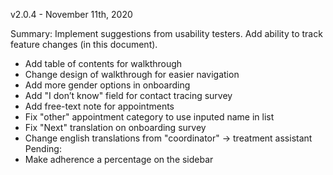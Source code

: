 v2.0.4 - November 11th, 2020

Summary:
Implement suggestions from usability testers. Add ability to track feature changes (in this document).


- Add table of contents for walkthrough
- Change design of walkthrough for easier navigation
- Add more gender options in onboarding
- Add "I don’t know" field for contact tracing survey
- Add free-text note for appointments
- Fix "other" appointment category to use inputed name in list
- Fix "Next" translation on onboarding survey
- Change english translations from "coordinator" -> treatment assistant
Pending:
- Make adherence a percentage on the sidebar

